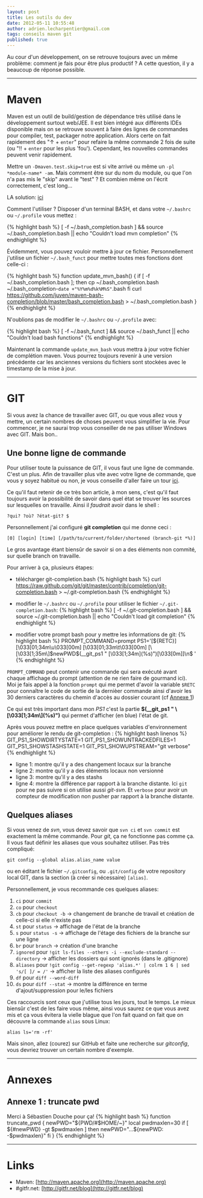 ```yaml
---
layout: post
title: Les outils du dev
date: 2012-05-11 10:55:48
author: adrien.lecharpentier@gmail.com
tags: conseils maven git
published: true
---
```


Au cour d'un développement, on se retrouve toujours avec un même problème: comment
je fais pour être plus productif ? A cette question, il y a beaucoup de réponse 
possible.

***

# Maven
Maven est un outil de build/gestion de dépendance très utilisé dans le développement
surtout web/JEE. Il est bien intégré aux différents IDEs disponible mais on se 
retrouve souvent à faire des lignes de commandes pour compiler, test, packager 
notre application. Alors certe on fait rapidement des "&uarr; + `enter`" pour 
refaire la même commande 2 fois de suite (ou "!! + `enter` pour les plus 'fou').
Cependant, les nouvelles commandes peuvent venir rapidement.

Mettre un `-Dmaven.test.skip=true` est si vite arrivé ou même un `-pl 
*module-name* -am`. Mais comment être sur du nom du module, ou que l'on n'a pas
mis le "skip" avant le "test" ? Et combien même on l'écrit correctement, c'est long...

LA solution: [ici](https://github.com/juven/maven-bash-completion)

Comment l'utiliser ? Disposer d'un terminal BASH, et dans votre `~/.bashrc`
ou `~/.profile` vous mettez :

{% highlight bash %}
[ -f ~/.bash_completion.bash ] && source ~/.bash_completion.bash || echo "Couldn't load mvn completion"
{% endhighlight %}

Évidemment, vous pouvez vouloir mettre à jour ce fichier. Personnellement j'utilise
un fichier `~/.bash_funct` pour mettre toutes mes fonctions dont celle-ci :

{% highlight bash %}
function update_mvn_bash() {
  if [ -f ~/.bash_completion.bash ]; then
    cp ~/.bash_completion.bash ~/.bash_completion-`date +"%Y%m%d%k%M%S"`.bash
  fi
  curl https://github.com/juven/maven-bash-completion/blob/master/bash_completion.bash > ~/.bash_completion.bash
}
{% endhighlight %}
    
N'oublions pas de modifier le `~/.bashrc` ou `~/.profile` avec:

{% highlight bash %}
[ -f ~/.bash_funct ] && source ~/.bash_funct || echo "Couldn't load bash functions"
{% endhighlight %}

Maintenant la commande `update_mvn_bash` vous mettra à jour votre fichier de
complétion maven. Vous pourrez toujours revenir à une version précédente car les 
anciennes versions du fichiers sont stockées avec le timestamp de la mise à jour.

*** 

# GIT
Si vous avez la chance de travailler avec GIT, ou que vous allez vous y mettre,
un certain nombres de choses peuvent vous simplifier la vie. Pour commencer, je ne
saurai trop vous conseiller de ne pas utiliser Windows avec GIT. Mais bon..

## Une bonne ligne de commande
Pour utiliser toute la puissance de GIT, il vous faut une ligne de commande. C'est
un plus. Afin de travailler plus vite avec votre ligne de commande, que vous y 
soyez habitué ou non, je vous conseille d'aller faire un tour [ici](http://gitfr.net/blog/2010/11/06/ameliorer-sa-productivite-avec-un-beau-shell/).

Ce qu'il faut retenir de ce très bon article, à mon sens, c'est qu'il faut toujours
avoir la possibilité de savoir dans quel état se trouver les sources sur lesquelles
on travaille. Ainsi il *faudrait* avoir dans le shell :

    ?qui? ?où? ?état-git? $

Personnellement j'ai configuré **git completion** qui me donne ceci : 

    [0] [login] [time] [/path/to/current/folder/shortened (branch-git *%)]
    
Le gros avantage étant biensûr de savoir si on a des éléments non commité, sur 
quelle branch on travaille. 

Pour arriver à ça, plusieurs étapes:

* télécharger git-completion.bash
{% highlight bash %}
curl https://raw.github.com/git/git/master/contrib/completion/git-completion.bash > ~/.git-completion.bash
{% endhighlight %}

* modifier le `~/.bashrc` ou `~/.profile` pour utiliser le fichier 
`~/.git-completion.bash`:
{% highlight bash %}
[ -f ~/.git-completion.bash ] && source ~/.git-completion.bash || echo "Couldn't load git completion"
{% endhighlight %}

* modifier votre prompt bash pour y mettre les informations de git:
{% highlight bash %}
PROMPT_COMMAND=prompt
PS1='[${RETC}] [\033[01;34m\u\033[00m] [\033[01;33m\t\033[00m] [\[\033[1;35m\]$newPWD$(__git_ps1 " \[\033[1;34m\](%s)")\[\033[0m\]]\n\$ '
{% endhighlight %}

`PROMPT_COMMAND` peut contenir une commande qui sera exécuté avant chaque affichage
du prompt (attention de ne rien faire de gourmand ici). Moi je fais appel à la 
fonction `prompt` qui me permet d'avoir la variable `$RETC` pour connaître le code 
de sortie de la dernièer commande ainsi d'avoir les 30 derniers caractères du 
chemin d'accès au dossier courant (cf [Annexe 1](#annexe-1))

<div class="alert alert-info">
Ce qui est très important dans mon <em>PS1</em> c'est la partie <strong>
$(__git_ps1 " \[\033[1;34m\](%s)")</strong> qui permet d'afficher (en blue) 
l'état de git.
</div>

Après vous pouvez mettre en place quelques variables d'environnement pour améliorer 
le rendu de git-completion :
{% highlight bash linenos %}
GIT_PS1_SHOWDIRTYSTATE=1
GIT_PS1_SHOWUNTRACKEDFILES=1
GIT_PS1_SHOWSTASHSTATE=1
GIT_PS1_SHOWUPSTREAM="git verbose"
{% endhighlight %}

- ligne 1: montre qu'il y a des changement locaux sur la branche
- ligne 2: montre qu'il y a des éléments locaux non versionné
- ligne 3: montre qu'il y a des stashs
- ligne 4: montre la différence par rapport à la branche distante. Ici `git` pour 
ne pas suivre si on utilise aussi *git-svn*. Et `verbose` pour avoir un compteur 
de modification non pusher par rapport à la branche distante.

## Quelques aliases
Si vous venez de *svn*, vous devez savoir que `svn ci` et `svn commit` est exactement
la même commande. Pour *git*, ça ne fonctionne pas comme ça. Il vous faut définir les 
aliases que vous souhaitez utiliser. Pas très compliqué:

    git config --global alias.alias_name value
    
ou en éditant le fichier `~/.gitconfig`, ou `.git/config` de votre repository local 
GIT, dans la section (à créer si nécessaire) `[alias]`.

Personnellement, je vous recommande ces quelques aliases:

1. `ci` pour `commit`
1. `co` pour `checkout`
1. `cb` pour `checkout -b` &rarr; changement de branche de travail et création 
de celle-ci si elle n'existe pas
1. `st` pour `status` &rarr; affichage de l'état de la branche
1. `s` pour `status -s` &rarr; affichage de l'étage des fichiers de la branche 
sur une ligne
1. `br` pour `branch` &rarr; création d'une branche
1. `ignored` pour `!git ls-files --others -i --exclude-standard --directory`
&rarr; afficher les dossiers qui sont ignorés (dans le .gitignore)
1. `aliases` pour `!git config --get-regexp 'alias.*' | colrm 1 6 | sed 's/[ ]/ = /'`
&rarr; afficher la liste des aliases configurés
1. `df` pour `diff --word-diff`
1. `ds` pour `diff --stat` &rarr; montre la différence en terme d'ajout/suppression
pour le/les fichiers

Ces raccourcis sont ceux que j'utilise tous les jours, tout le temps. Le mieux 
biensûr c'est de les faire vous même, ainsi vous saurez ce que vous avez mis et 
ça vous évitera la vielle blague que l'on fait quand on fait que on découvre la 
commande `alias` sous Linux: 

    alias ls='rm -rf'

Mais sinon, allez (courez) sur GitHub et faite une recherche sur *gitconfig*, vous
devriez trouver un certain nombre d'exemple.

***

# Annexes
## Annexe 1 : truncate pwd <a id="annexe-1"></a>
Merci à Sébastien Douche pour ça!
{% highlight bash %}
function truncate_pwd {
  newPWD="${PWD/#$HOME/~}"
  local pwdmaxlen=30
  if [ ${#newPWD} -gt $pwdmaxlen ]
  then
     newPWD="...${newPWD: -$pwdmaxlen}"
  fi
}
{% endhighlight %}

***

# Links
 - Maven: [http://maven.apache.org](http://maven.apache.org)
 - \#gitfr.net: [http://gitfr.net/blog](http://gitfr.net/blog)
